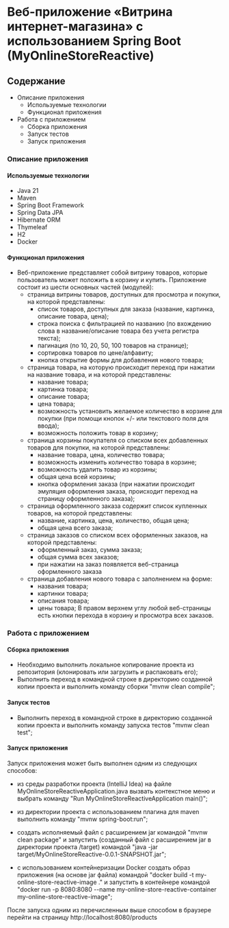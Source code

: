 # Веб-приложение «Витрина интернет-магазина» с использованием Spring Boot (MyOnlineStoreReactive)

## Содержание
- Описание приложения
    - Используемые технологии
    - Функционал приложения
- Работа с приложением
    - Сборка приложения
    - Запуск тестов
    - Запуск приложения

### Описание приложения

#### Используемые технологии
- Java 21
- Maven
- Spring Boot Framework
- Spring Data JPA
- Hibernate ORM
- Thymeleaf
- H2
- Docker

#### Функционал приложения
- Веб-приложение представляет собой витрину товаров, которые пользователь может положить в корзину и купить.
  Приложение состоит из шести основных частей (модулей):
    + страница витрины товаров, доступных для просмотра и покупки, на которой представлены:
        * список товаров, доступных для заказа (название, картинка, описание товара, цена);
        * строка поиска с фильтрацией по названию (по вхождению слова в название/описание товара без учета регистра текста);
        * пагинация (по 10, 20, 50, 100 товаров на странице);
        * сортировка товаров по цене/алфавиту;
        * кнопка открытие формы для добавления нового товара;
    + страница товара, на которую происходит переход при нажатии на название товара, и на которой представлены:
        * название товара;
        * картинка товара;
        * описание товара;
        * цена товара;
        * возможность установить желаемое количество в корзине для покупки (при помощи кнопок +/- или текстового поля для ввода);
        * возможность положить товар в корзину;
    + страница корзины покупателя со списком всех добавленных товаров для покупки, на которой представлены:
        * название товара, цена, количество товара;
        * возможность изменить количество товара в корзине;
        * возможность удалить товар из корзины;
        * общая цена всей корзины;
        * кнопка оформления заказа (при нажатии происходит эмуляция оформления заказа, происходит переход на страницу оформленного заказа);
    + страница оформленного заказа содержит список купленных товаров, на которой представлены:
        * название, картинка, цена, количество, общая цена;
        * общая цена всего заказа;
    + страница заказов со списком всех оформленных заказов, на которой представлены:
        * оформленный заказ, сумма заказа;
        * общая сумма всех заказов;
        * при нажатии на заказ появляется веб-страница оформленного заказа
    + страница добавления нового товара с заполнением на форме:
        * названия товара;
        * картинки товара;
        * описания товара;
        * цены товара;
          В правом верхнем углу любой веб-страницы есть кнопки перехода в корзину и просмотра всех заказов.

### Работа с приложением

#### Сборка приложения
- Необходимо выполнить локальное копирование проекта из репозитория (клонировать или загрузить и распаковать его);
- Выполнить переход в командной строке в директорию созданной копии проекта и выполнить команду сборки "mvnw clean compile";

#### Запуск тестов
- Выполнить переход в командной строке в директорию созданной копии проекта и выполнить команду запуска тестов "mvnw clean test";

#### Запуск приложения
Запуск приложения может быть выполнен одним из следующих способов:
- из среды разработки проекта (IntelliJ Idea) на файле MyOnlineStoreReactiveApplication.java вызвать контекстное меню и выбрать команду "Run MyOnlineStoreReactiveApplication main()";

- из директории проекта с использованием плагина для maven выполнить команду "mvnw spring-boot:run";

- создать исполняемый файл с расширением jar командой "mvnw clean package" и запустить (созданный файл с расширением jar в директории проекта /target) командой "java -jar target/MyOnlineStoreReactive-0.0.1-SNAPSHOT.jar";

- с использованием контейнеризации Docker создать образ приложения (на основе jar файла) командой "docker build -t my-online-store-reactive-image ." и запустить в контейнере командой "docker run -p 8080:8080 --name my-online-store-reactive-container my-online-store-reactive-image";


После запуска одним из перечисленным выше способом в браузере перейти на страницу http://localhost:8080/products

